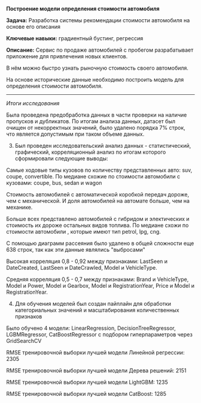 **Построение модели определения стоимости автомобиля**

**Задача:** Разработка системы рекомендации стоимости автомобиля на основе его описания

**Ключевые навыки:** градиентный бустинг, регрессия

**Описание:** Сервис по продаже автомобилей с пробегом  разрабатывает приложение для привлечения новых клиентов. 

В нём можно быстро узнать рыночную стоимость своего автомобиля. 

На основе исторические данные необходимо построить модель для определения стоимости автомобиля.

---

*Итоги исследования*

Была проведена предобработка данных в части проверки на наличие пропусков и дубликатов. По итогам анализа данных, датасет был очищен от некорректных значений, было удалено порядка 7% строк, что является допустимым при таком объеме данных.

3) Был проведен исследовательский анализ данных - статистический, графический, корреляционный анализ по итогам которого сформировали следующие выводы:

Самые ходовые типы кузовов по количеству представленных авто: suv, coupe, convertible. По медиане схожие по стоимости автомобили с кузовами: coupe, bus, sedan и wagon

Стоимость автомобилей с автоматической коробкой передач дороже, чем с механической. И доля автомобилей на автомате больше, чем на механике.

Больше всех представлено автомобилей с гибридом и электических и стоимость их дороже остальных видов топлива. По медиане схожи по стоимости автомобили , которые имеют тип petrol, lpg, cng.

С помощью диаграмм рассеяния было удалено в общей сложности еще 638 строк, так как эти данные являлись "выбросами"

Высокая корреляция 0,8 - 0,92 между признаками: LastSeen и DateCreated, LastSeen и DateCrawled, Model и VehicleType.

Средняя корреляция 0,5 - 0,7 между признаками: Brand и VehicleType, Model и Power, Model и Gearbox, Model и RegistrationYear, Price и Model и RegistrationYear.

4) Для обучения моделей был создан пайплайн для обработки категориальных значений и масштабирования количественных признаков

Было обучено 4 модели: LinearRegression, DecisionTreeRegressor, LGBMRegressor, CatBoostRegressor с подбором гиперпараметров через GridSearchCV

RMSE тренировочной выборки лучшей модели Линейной регрессии: 2305

RMSE тренировочной выборки лучшей модели Дерева решений: 2151

RMSE тренировочной выборки лучшей модели LightGBM: 1235

RMSE тренировочной выборки лучшей модели CatBoost: 1285
